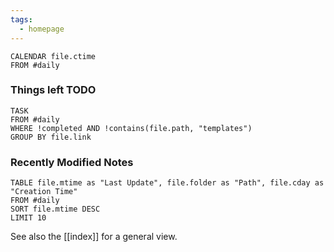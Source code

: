 ```yaml
---
tags:
  - homepage
---
```


```dataview
CALENDAR file.ctime
FROM #daily 
```

### Things left TODO

```dataview
TASK
FROM #daily 
WHERE !completed AND !contains(file.path, "templates")
GROUP BY file.link
```

### Recently Modified Notes
```dataview
TABLE file.mtime as "Last Update", file.folder as "Path", file.cday as "Creation Time"
FROM #daily
SORT file.mtime DESC
LIMIT 10
```

See also the [[index]] for a general view.
